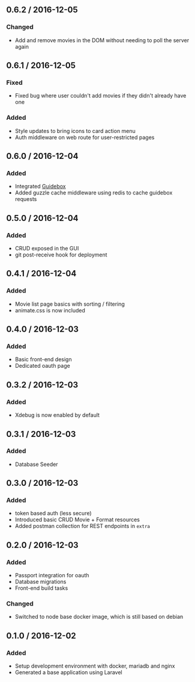 ##  0.6.2 / 2016-12-05

### Changed
* Add and remove movies in the DOM without needing to poll the server again

##  0.6.1 / 2016-12-05

### Fixed
* Fixed bug where user couldn't add movies if they didn't already have one

### Added
* Style updates to bring icons to card action menu
* Auth middleware on web route for user-restricted pages 

##  0.6.0 / 2016-12-04

### Added
* Integrated [Guidebox](https://api.guidebox.com/apidocs#movies)
* Added guzzle cache middleware using redis to cache guidebox requests 

##  0.5.0 / 2016-12-04

### Added
* CRUD exposed in the GUI
* git post-receive hook for deployment

##  0.4.1 / 2016-12-04

### Added
* Movie list page basics with sorting / filtering
* animate.css is now included

##  0.4.0 / 2016-12-03

### Added
* Basic front-end design
* Dedicated oauth page

##  0.3.2 / 2016-12-03

### Added
* Xdebug is now enabled by default

##  0.3.1 / 2016-12-03

### Added
* Database Seeder

##  0.3.0 / 2016-12-03

### Added
* token based auth (less secure)
* Introduced basic CRUD Movie + Format resources
* Added postman collection for REST endpoints in `extra`

##  0.2.0 / 2016-12-03

### Added
* Passport integration for oauth
* Database migrations
* Front-end build tasks

### Changed
* Switched to node base docker image, which is still based on debian

##  0.1.0 / 2016-12-02

### Added
* Setup development environment with docker, mariadb and nginx
* Generated a base application using Laravel